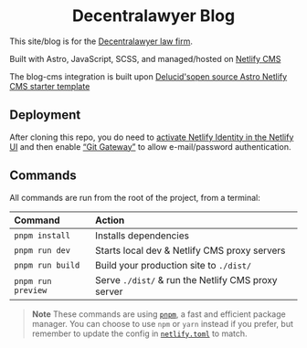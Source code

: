 <h1 align="center">Decentralawyer Blog</h1>

This site/blog is for the [Decentralawyer law firm][twitter].

Built with Astro, JavaScript, SCSS, and managed/hosted on [Netlify CMS][netlify]

The blog-cms integration is built upon [Delucid'sopen source Astro Netlify CMS starter template][template]

## Deployment

After cloning this repo, you do need to
[activate Netlify Identity in the Netlify UI][identity] and then enable
[“Git Gateway”][gateway] to allow e-mail/password authentication.

## Commands

All commands are run from the root of the project, from a terminal:

| Command            | Action                                             |
| :----------------- | :------------------------------------------------- |
| `pnpm install`     | Installs dependencies                              |
| `pnpm run dev`     | Starts local dev & Netlify CMS proxy servers       |
| `pnpm run build`   | Build your production site to `./dist/`            |
| `pnpm run preview` | Serve `./dist/` & run the Netlify CMS proxy server |

> **Note**
> These commands are using [`pnpm`][pnpm], a fast and efficient package manager.
> You can choose to use `npm` or `yarn` instead if you prefer, but remember to update the config in [`netlify.toml`](netlify.toml) to match.

[twitter]: https://twitter.com/Decentralawyer?ref_src=twsrc%5Egoogle%7Ctwcamp%5Eserp%7Ctwgr%5Eauthor
[netlify]: https://app.netlify.com/
[template]: https://github.com/delucis/astro-netlify-cms-starter
[deploy]: https://app.netlify.com/start/deploy?repository=https://github.com/delucis/astro-netlify-cms-starter
[identity]: https://docs.netlify.com/visitor-access/identity/
[gateway]: https://docs.netlify.com/visitor-access/git-gateway/
[pnpm]: https://pnpm.io/
